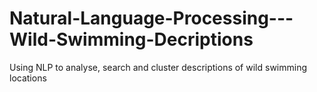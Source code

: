 # Natural-Language-Processing---Wild-Swimming-Decriptions
 Using NLP to analyse, search and cluster descriptions of wild swimming locations
